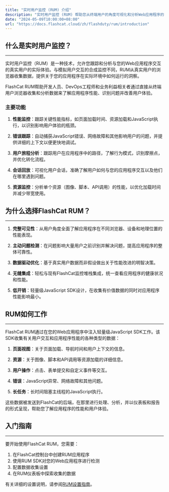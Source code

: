```yaml
---
title: "实时用户监控 (RUM) 介绍"
description: "实时用户监控 (RUM) 帮助您从终端用户的角度可视化和分析Web应用程序的实时性能和用户体验。"
date: "2024-05-09T10:00:00+08:00"
url: "https://docs.flashcat.cloud/zh/flashduty/rum/introduction"
---
```


## 什么是实时用户监控？
---

实时用户监控（RUM）是一种技术，允许您跟踪和分析与您的Web应用程序交互的真实用户的实际体验。与模拟用户交互的合成监控不同，RUM从真实用户的浏览器收集数据，提供关于您的应用程序在实际环境中如何运行的洞察。

FlashCat RUM帮助开发人员、DevOps工程师和业务利益相关者通过直接从终端用户浏览器收集和分析数据来了解应用程序性能、识别问题并改善用户体验。

### 主要功能

1. **性能监控**：跟踪关键性能指标，如页面加载时间、资源加载和JavaScript执行，以识别影响用户体验的瓶颈。

2. **错误跟踪**：自动捕获JavaScript错误、网络故障和其他影响用户的问题，并提供详细的上下文以便更快地调试。

3. **用户旅程分析**：跟踪用户在应用程序中的路径，了解行为模式，识别摩擦点，并优化转化流程。

4. **会话回放**：可视化用户会话，准确了解用户如何与您的应用程序交互以及他们在哪里遇到问题。

5. **资源监控**：分析单个资源（图像、脚本、API调用）的性能，以优化加载时间并减少带宽使用。

## 为什么选择FlashCat RUM？
---

1. **完整可见性**：从用户角度全面了解应用程序在不同浏览器、设备和地理位置的性能表现。

2. **主动问题检测**：在问题影响大量用户之前识别并解决问题，提高应用程序的整体可靠性。

3. **数据驱动优化**：基于真实用户数据而非假设做出关于性能改进的明智决策。

4. **无缝集成**：轻松与现有FlashCat监控堆栈集成，统一查看应用程序的健康状况和性能。

5. **低开销**：轻量级JavaScript SDK设计，在收集有价值数据的同时对应用程序性能影响最小。

## RUM如何工作
---

FlashCat RUM通过在您的Web应用程序中注入轻量级JavaScript SDK工作。该SDK收集有关用户交互和应用程序性能的各种类型的数据：

1. **页面视图**：关于页面加载、导航时间和用户上下文的信息。

2. **资源**：关于图像、脚本和API调用等资源加载的详细信息。

3. **用户操作**：点击、表单提交和自定义事件等交互。

4. **错误**：JavaScript异常、网络故障和其他问题。

5. **长任务**：长时间阻塞主线程的JavaScript执行。

这些数据被发送到FlashCat的后端，在那里进行处理、分析，并以仪表板和报告的形式呈现，帮助您了解应用程序的性能和用户体验。

## 入门指南
---

要开始使用FlashCat RUM，您需要：

1. 在FlashCat控制台中创建RUM应用程序
2. 使用RUM SDK对您的Web应用程序进行检测
3. 配置数据收集设置
4. 在RUM仪表板中探索收集的数据

有关详细的设置说明，请参阅[RUM设置指南](https://docs.flashcat.cloud/zh/flashduty/rum/setup)。
